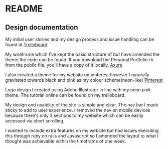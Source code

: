 # README


## Design documentation
My initial user stories and my design process and issue handling can be found at [Trelloboard](https://trello.com/b/WeldRh8d/site-audience)

My wireframe which I've kept the basic structure of but have amended the theme the code can be found:
If you download the Personal Portfolio.rb from the public file, you'll have a copy of it locally.
[Axure](https://github.com/sophiechhoeu/portfolio/tree/master/public/Personal_Portfolio_wireframe)

I also created a theme for my website on pinterest however I naturally gravitated towards black and pink as my colour scheme(neon-like)
[Pinterest](https://au.pinterest.com/flavourable_26/portfolio-inspiration/)

Logo design I created using Adobe Illustrator in line with my neon pink theme. The tutorial online can be found on my trelloboard.

My design and usability of the site is simple and clear. The nav bar I made sticky to add to user experience. I removed the nav on
mobile devices because there's only 3 sections to my website which can be easily accessed via short scrolling.

I wanted to include extra features on my website but had issues executing this through ruby on rails and Javascript so I amended the layout to what I thought was achievable within the timeframe of one week.
